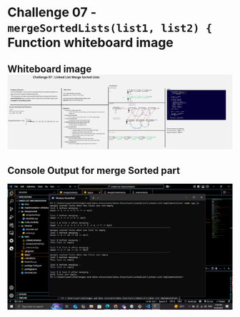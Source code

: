 # Challenge 07 - `mergeSortedLists(list1, list2) {` Function whiteboard image

## Whiteboard image ![insertAt function](../docs/merge-sorted-lists-whiteboard.jpg)

## Console Output for merge Sorted part

![Console Output](../docs/console-output-mergeSorted.png)
